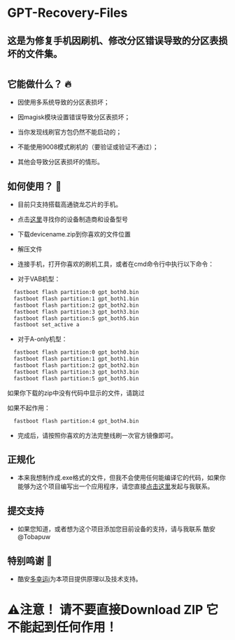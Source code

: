 # GPT-Recovery-Files
## 这是为修复手机因刷机、修改分区错误导致的分区表损坏的文件集。

 #
## 它能做什么？ 🔥

  - 因使用多系统导致的分区表损坏；
  
  - 因magisk模块设置错误导致分区表损坏；
  
  - 当你发现线刷官方包仍然不能启动的；
  
  - 不能使用9008模式刷机的（要验证或验证不通过）；
  
  - 其他会导致分区表损坏的情形。
  
  
 ## 如何使用？ 🚀
 
- 目前只支持搭载高通骁龙芯片的手机。
  
- 点击[这里](https://github.com/Tobapuww/GPT-Recovery-tools/device)寻找你的设备制造商和设备型号

- 下载devicename.zip到你喜欢的文件位置
  
- 解压文件
  
- 连接手机，打开你喜欢的刷机工具，或者在cmd命令行中执行以下命令：

- 对于VAB机型：
  
```bat
  fastboot flash partition:0 gpt_both0.bin
  fastboot flash partition:1 gpt_both1.bin
  fastboot flash partition:2 gpt_both2.bin
  fastboot flash partition:3 gpt_both3.bin
  fastboot flash partition:5 gpt_both5.bin
  fastboot set_active a
```
- 对于A-only机型：

```bat
  fastboot flash partition:0 gpt_both0.bin
  fastboot flash partition:1 gpt_both1.bin
  fastboot flash partition:2 gpt_both2.bin
  fastboot flash partition:3 gpt_both3.bin
  fastboot flash partition:5 gpt_both5.bin
```

如果你下载的zip中没有代码中显示的文件，请跳过

如果不起作用：
```bat
  fastboot flash partition:4 gpt_both4.bin
```

- 完成后，请按照你喜欢的方法完整线刷一次官方镜像即可。
  
## 正规化
- 本来我想制作成.exe格式的文件，但我不会使用任何能编译它的代码，如果你能够为这个项目编写出一个应用程序，请您直接[点击这里](https://github.com/Tobapuww/GPT-Recovery-tools/issues)发起与我联系。

## 提交支持
- 如果您知道，或者想为这个项目添加您目前设备的支持，请与我联系 酷安@Tobapuw

## 特别鸣谢 🤝
- 酷安[多幸运i](http://www.coolapk.com/u/8160711)为本项目提供原理以及技术支持。

# ⚠️注意！ 请不要直接Download ZIP 它不能起到任何作用！

